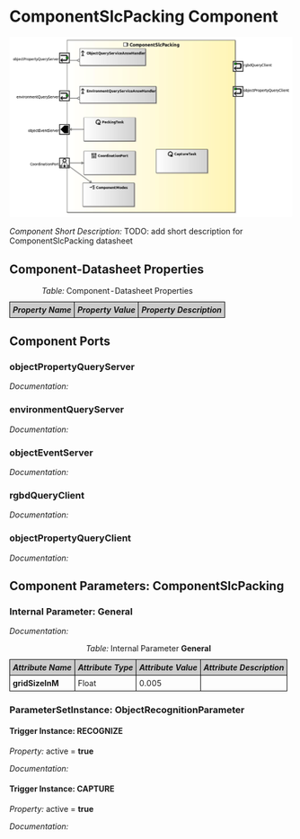<!--- This file is generated from the ComponentSlcPacking.componentDocumentation model --->
<!--- do not modify this file manually as it will by automatically overwritten by the code generator, modify the model instead and re-generate this file --->

# ComponentSlcPacking Component

<img src="model/ComponentSlcPackingComponentDefinition.jpg" alt="ComponentSlcPacking-ComponentImage" width="1000">

*Component Short Description:* TODO: add short description for ComponentSlcPacking datasheet


## Component-Datasheet Properties

<table style="border-collapse:collapse;">
<caption><i>Table:</i> Component-Datasheet Properties</caption>
<tr style="background-color:#ccc;">
<th style="border:1px solid black; padding: 5px;"><i>Property Name</i></th>
<th style="border:1px solid black; padding: 5px;"><i>Property Value</i></th>
<th style="border:1px solid black; padding: 5px;"><i>Property Description</i></th>
</tr>
</table>

## Component Ports

### objectPropertyQueryServer

*Documentation:*


### environmentQueryServer

*Documentation:*


### objectEventServer

*Documentation:*


### rgbdQueryClient

*Documentation:*


### objectPropertyQueryClient

*Documentation:*




## Component Parameters: ComponentSlcPacking

### Internal Parameter: General

*Documentation:*

<table style="border-collapse:collapse;">
<caption><i>Table:</i> Internal Parameter <b>General</b></caption>
<tr style="background-color:#ccc;">
<th style="border:1px solid black; padding: 5px;"><i>Attribute Name</i></th>
<th style="border:1px solid black; padding: 5px;"><i>Attribute Type</i></th>
<th style="border:1px solid black; padding: 5px;"><i>Attribute Value</i></th>
<th style="border:1px solid black; padding: 5px;"><i>Attribute Description</i></th>
</tr>
<tr>
<td style="border:1px solid black; padding: 5px;"><b>gridSizeInM</b></td>
<td style="border:1px solid black; padding: 5px;">Float</td>
<td style="border:1px solid black; padding: 5px;">0.005</td>
<td style="border:1px solid black; padding: 5px;"></td>
</tr>
</table>

### ParameterSetInstance: ObjectRecognitionParameter

#### Trigger Instance: RECOGNIZE

*Property:* active = **true**

*Documentation:*

#### Trigger Instance: CAPTURE

*Property:* active = **true**

*Documentation:*

